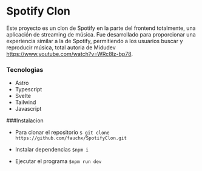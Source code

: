 # Spotify Clon
Este proyecto es un clon de Spotify en la parte del frontend totalmente, una aplicación de streaming de música. Fue desarrollado para proporcionar una experiencia similar a la de Spotify, permitiendo a los usuarios buscar y reproducir música, total autoria de Midudev https://www.youtube.com/watch?v=WRc8lz-bp78.

### Tecnologias
- Astro
- Typescript
- Svelte
- Tailwind
- Javascript

###Instalacion
- Para clonar el repositorio
`$ git clone https://github.com/fauchx/SpotifyClon.git`

- Instalar dependencias
`$npm i`
- Ejecutar el programa
`$npm run dev` 